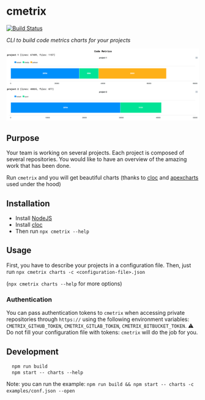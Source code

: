 # cmetrix

[![Build Status](https://github.com/pierreroth64/cmetrix/workflows/CI/badge.svg)](https://github.com/pierreroth64/cmetrix/actions?query=workflow%3ACI)

_CLI to build code metrics charts for your projects_

<p align="center">
  <img src="./images/cmetrix-chart.png" />
</p>

## Purpose

Your team is working on several projects. Each project is composed of several repositories.
You would like to have an overview of the amazing work that has been done.

Run `cmetrix` and you will get beautiful charts (thanks to [cloc](https://github.com/AlDanial/cloc) and [apexcharts](https://apexcharts.com/) used under the hood)

## Installation

- Install [NodeJS](https://nodejs.org/)
- Install [cloc](https://github.com/AlDanial/cloc)
- Then run `npx cmetrix --help`

## Usage

First, you have to describe your projects in a configuration file.
Then, just run `npx cmetrix charts -c <configuration-file>.json`

(`npx cmetrix charts --help` for more options)

### Authentication

You can pass authentication tokens to `cmetrix` when accessing private repositories through `https://` using the following environment variables: `CMETRIX_GITHUB_TOKEN`, `CMETRIX_GITLAB_TOKEN`, `CMETRIX_BITBUCKET_TOKEN`.
⚠️ Do not fill your configuration file with tokens: `cmetrix` will do the job for you.

## Development

```
  npm run build
  npm start -- charts --help
```

Note: you can run the example: `npm run build && npm start -- charts -c examples/conf.json --open`
